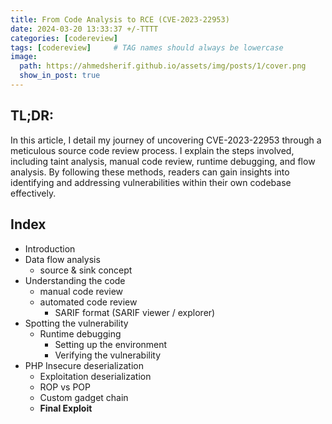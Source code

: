 ```yaml
---
title: From Code Analysis to RCE (CVE-2023-22953)
date: 2024-03-20 13:33:37 +/-TTTT
categories: [codereview]
tags: [codereview]     # TAG names should always be lowercase
image:
  path: https://ahmedsherif.github.io/assets/img/posts/1/cover.png
  show_in_post: true
---
```



## TL;DR: 

In this article, I detail my journey of uncovering CVE-2023-22953 through a meticulous source code review process. I explain the steps involved, including taint analysis, manual code review, runtime debugging, and flow analysis. By following these methods, readers can gain insights into identifying and addressing vulnerabilities within their own codebase effectively.

## Index

- Introduction
- Data flow analysis
  - source & sink concept
- Understanding the code
  - manual code review
  - automated code review
    - SARIF format (SARIF viewer / explorer)
- Spotting the vulnerability
  - Runtime debugging
    - Setting up the environment
    - Verifying the vulnerability
- PHP Insecure deserialization 
  - Exploitation deserialization
  - ROP vs POP 
  - Custom gadget chain
  - **Final Exploit**

